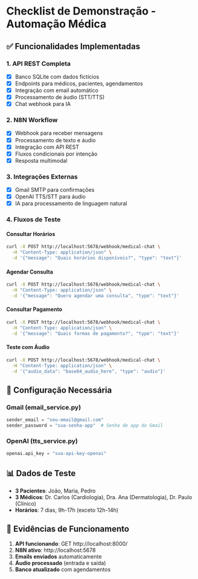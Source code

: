 # Checklist de Demonstração - Automação Médica

## ✅ Funcionalidades Implementadas

### 1. **API REST Completa**
- [x] Banco SQLite com dados fictícios
- [x] Endpoints para médicos, pacientes, agendamentos
- [x] Integração com email automático
- [x] Processamento de áudio (STT/TTS)
- [x] Chat webhook para IA

### 2. **N8N Workflow**
- [x] Webhook para receber mensagens
- [x] Processamento de texto e áudio
- [x] Integração com API REST
- [x] Fluxos condicionais por intenção
- [x] Resposta multimodal

### 3. **Integrações Externas**
- [x] Gmail SMTP para confirmações
- [x] OpenAI TTS/STT para áudio
- [x] IA para processamento de linguagem natural

### 4. **Fluxos de Teste**

#### **Consultar Horários**
```bash
curl -X POST http://localhost:5678/webhook/medical-chat \
  -H "Content-Type: application/json" \
  -d '{"message": "Quais horários disponíveis?", "type": "text"}'
```

#### **Agendar Consulta**
```bash
curl -X POST http://localhost:5678/webhook/medical-chat \
  -H "Content-Type: application/json" \
  -d '{"message": "Quero agendar uma consulta", "type": "text"}'
```

#### **Consultar Pagamento**
```bash
curl -X POST http://localhost:5678/webhook/medical-chat \
  -H "Content-Type: application/json" \
  -d '{"message": "Quais formas de pagamento?", "type": "text"}'
```

#### **Teste com Áudio**
```bash
curl -X POST http://localhost:5678/webhook/medical-chat \
  -H "Content-Type: application/json" \
  -d '{"audio_data": "base64_audio_here", "type": "audio"}'
```

## 🔧 Configuração Necessária

### **Gmail (email_service.py)**
```python
sender_email = "seu-email@gmail.com"
sender_password = "sua-senha-app"  # Senha de app do Gmail
```

### **OpenAI (tts_service.py)**
```python
openai.api_key = "sua-api-key-openai"
```

## 📊 Dados de Teste

- **3 Pacientes**: João, Maria, Pedro
- **3 Médicos**: Dr. Carlos (Cardiologia), Dra. Ana (Dermatologia), Dr. Paulo (Clínico)
- **Horários**: 7 dias, 9h-17h (exceto 12h-14h)

## 🎯 Evidências de Funcionamento

1. **API funcionando**: GET http://localhost:8000/
2. **N8N ativo**: http://localhost:5678
3. **Emails enviados** automaticamente
4. **Áudio processado** (entrada e saída)
5. **Banco atualizado** com agendamentos
